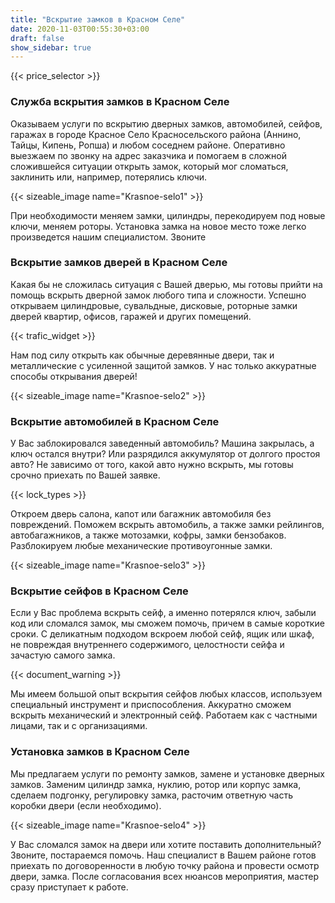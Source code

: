 ```yaml
---
title: "Вскрытие замков в Красном Селе"
date: 2020-11-03T00:55:30+03:00
draft: false
show_sidebar: true
---
```

{{< price_selector >}}

### Служба вскрытия замков в Красном Селе

Оказываем услуги по вскрытию дверных замков, автомобилей, сейфов, гаражах в городе Красное Село Красносельского района (Аннино, Тайцы, Кипень, Ропша) и любом соседнем районе. Оперативно выезжаем по звонку на адрес заказчика и помогаем в сложной сложившейся ситуации открыть замок, который мог сломаться, заклинить или, например, потерялись ключи. 

{{< sizeable_image name="Krasnoe-selo1" >}} 

При необходимости меняем замки, цилиндры, перекодируем под новые ключи, меняем роторы. Установка замка на новое место тоже легко произведется нашим специалистом. Звоните

### Вскрытие замков дверей в Красном Селе

Какая бы не сложилась ситуация с Вашей дверью, мы готовы прийти на помощь вскрыть дверной замок любого типа и сложности. Успешно открываем цилиндровые, сувальдные, дисковые, роторные замки дверей квартир, офисов, гаражей и других помещений. 

{{< trafic_widget >}}

Нам под силу открыть как обычные деревянные двери, так и металлические с усиленной защитой замков. У нас только аккуратные способы открывания дверей!

{{< sizeable_image name="Krasnoe-selo2" >}} 

### Вскрытие автомобилей в Красном Селе

У Вас заблокировался заведенный автомобиль? Машина закрылась, а ключ остался внутри? Или разрядился аккумулятор от долгого простоя авто? Не зависимо от того, какой авто нужно вскрыть, мы готовы срочно приехать по Вашей заявке. 

{{< lock_types >}}

Откроем дверь салона, капот или багажник автомобиля без повреждений. Поможем вскрыть автомобиль, а также замки рейлингов, автобагажников, а также мотозамки, кофры, замки бензобаков. Разблокируем любые механические противоугонные замки.

{{< sizeable_image name="Krasnoe-selo3" >}} 

### Вскрытие сейфов в Красном Селе

Если у Вас проблема вскрыть сейф, а именно потерялся ключ, забыли код или сломался замок, мы сможем помочь, причем в самые короткие сроки. С деликатным подходом вскроем любой сейф, ящик или шкаф, не повреждая внутреннего содержимого, целостности сейфа и зачастую самого замка. 

{{< document_warning >}}

Мы имеем большой опыт вскрытия сейфов любых классов, используем специальный инструмент и приспособления. Аккуратно сможем вскрыть механический и электронный сейф. Работаем как с частными лицами, так и с организациями.

### Установка замков в Красном Селе

Мы предлагаем услуги по ремонту замков, замене и установке дверных замков. Заменим цилиндр замка, нуклию, ротор или корпус замка, сделаем подгонку, регулировку замка, расточим ответную часть коробки двери (если необходимо). 

{{< sizeable_image name="Krasnoe-selo4" >}} 

У Вас сломался замок на двери или хотите поставить дополнительный? Звоните, постараемся помочь. Наш специалист в Вашем районе готов приехать по договоренности в любую точку района и провести осмотр двери, замка. После согласования всех нюансов мероприятия, мастер сразу приступает к работе.
